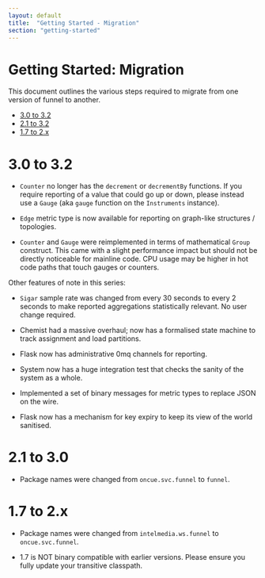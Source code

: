 ```yaml
---
layout: default
title:  "Getting Started - Migration"
section: "getting-started"
---
```


# Getting Started: Migration

This document outlines the various steps required to migrate from one version of funnel to another.

* [3.0 to 3.2](#30to32)
* [2.1 to 3.2](#21to30)
* [1.7 to 2.x](#17to20)

<a name="21to30"></a>

# 3.0 to 3.2

* `Counter` no longer has the `decrement` or `decrementBy` functions. If you require reporting of a value that could go up or down, please instead use a `Gauge` (aka `gauge` function on the `Instruments` instance).

* `Edge` metric type is now available for reporting on graph-like structures / topologies. 

* `Counter` and `Gauge` were reimplemented in terms of mathematical `Group` construct. This came with a slight performance impact but should not be directly noticeable for mainline code. CPU usage may be higher in hot code paths that touch gauges or counters.

Other features of note in this series:

* `Sigar` sample rate was changed from every 30 seconds to every 2 seconds to make reported aggregations statistically relevant. No user change required.

* Chemist had a massive overhaul; now has a formalised state machine to track assignment and load partitions.

* Flask now has administrative 0mq channels for reporting.

* System now has a huge integration test that checks the sanity of the system as a whole.

* Implemented a set of binary messages for metric types to replace JSON on the wire.

* Flask now has a mechanism for key expiry to keep its view of the world sanitised. 

<a name="21to30"></a>

# 2.1 to 3.0

* Package names were changed from `oncue.svc.funnel` to `funnel`.

<a name="17to20"></a>

# 1.7 to 2.x

* Package names were changed from `intelmedia.ws.funnel` to `oncue.svc.funnel`.

* 1.7 is NOT binary compatible with earlier versions. Please ensure you fully update your transitive classpath.